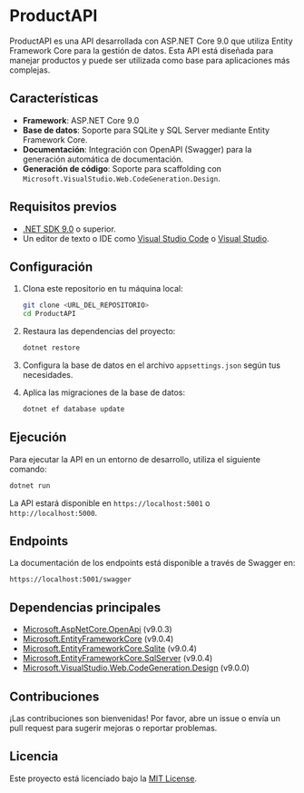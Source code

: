 # ProductAPI

ProductAPI es una API desarrollada con ASP.NET Core 9.0 que utiliza Entity Framework Core para la gestión de datos. Esta API está diseñada para manejar productos y puede ser utilizada como base para aplicaciones más complejas.

## Características

- **Framework**: ASP.NET Core 9.0
- **Base de datos**: Soporte para SQLite y SQL Server mediante Entity Framework Core.
- **Documentación**: Integración con OpenAPI (Swagger) para la generación automática de documentación.
- **Generación de código**: Soporte para scaffolding con `Microsoft.VisualStudio.Web.CodeGeneration.Design`.

## Requisitos previos

- [.NET SDK 9.0](https://dotnet.microsoft.com/download/dotnet/9.0) o superior.
- Un editor de texto o IDE como [Visual Studio Code](https://code.visualstudio.com/) o [Visual Studio](https://visualstudio.microsoft.com/).

## Configuración

1. Clona este repositorio en tu máquina local:
   ```bash
   git clone <URL_DEL_REPOSITORIO>
   cd ProductAPI
   ```

2. Restaura las dependencias del proyecto:
   ```bash
   dotnet restore
   ```

3. Configura la base de datos en el archivo `appsettings.json` según tus necesidades.

4. Aplica las migraciones de la base de datos:
   ```bash
   dotnet ef database update
   ```

## Ejecución

Para ejecutar la API en un entorno de desarrollo, utiliza el siguiente comando:
```bash
dotnet run
```

La API estará disponible en `https://localhost:5001` o `http://localhost:5000`.

## Endpoints

La documentación de los endpoints está disponible a través de Swagger en:
```
https://localhost:5001/swagger
```

## Dependencias principales

- [Microsoft.AspNetCore.OpenApi](https://www.nuget.org/packages/Microsoft.AspNetCore.OpenApi/) (v9.0.3)
- [Microsoft.EntityFrameworkCore](https://www.nuget.org/packages/Microsoft.EntityFrameworkCore/) (v9.0.4)
- [Microsoft.EntityFrameworkCore.Sqlite](https://www.nuget.org/packages/Microsoft.EntityFrameworkCore.Sqlite/) (v9.0.4)
- [Microsoft.EntityFrameworkCore.SqlServer](https://www.nuget.org/packages/Microsoft.EntityFrameworkCore.SqlServer/) (v9.0.4)
- [Microsoft.VisualStudio.Web.CodeGeneration.Design](https://www.nuget.org/packages/Microsoft.VisualStudio.Web.CodeGeneration.Design/) (v9.0.0)

## Contribuciones

¡Las contribuciones son bienvenidas! Por favor, abre un issue o envía un pull request para sugerir mejoras o reportar problemas.

## Licencia

Este proyecto está licenciado bajo la [MIT License](LICENSE).
